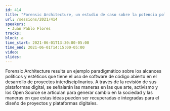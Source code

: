 ```yaml
---
id: 414
title: "Forensic Architecture, un estudio de caso sobre la potencia política del software libre y la posibilidad de cambio social."
url: /sessions/2021/414
speakers:
 - Juan Pablo Flores
tracks:
block: a
time_start: 2021-06-01T13:30:00-05:00
time_end: 2021-06-01T14:15:00-05:00
video:
slides:
---
```


Forensic Architecture resulta un ejemplo paradigmático sobre los alcances políticos y estéticos que tiene el uso de software de código abierto en el desarrollo de proyectos interdisciplinarios. A través de la revisión de sus plataformas digital, se señalarán las maneras en las que arte, activismo y los Open Source se articulan para generar cambio en la sociedad y las maneras en que estas ideas pueden ser recuperadas e integradas para el diseño de proyectos y plataformas digitales.
